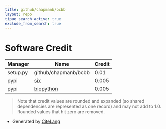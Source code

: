 ```yaml
---
title: github/chapmanb/bcbb
layout: repo
tipue_search_active: true
exclude_from_search: true
---
```

# Software Credit

|Manager|Name|Credit|
|-------|----|------|
|setup.py|github/chapmanb/bcbb|0.01|
|pypi|[six](https://github.com/benjaminp/six)|0.005|
|pypi|[biopython](https://biopython.org/)|0.005|


> Note that credit values are rounded and expanded (so shared dependencies are represented as one record) and may not add to 1.0. Rounded values that hit zero are removed.


- Generated by [CiteLang](https://github.com/vsoch/citelang)
